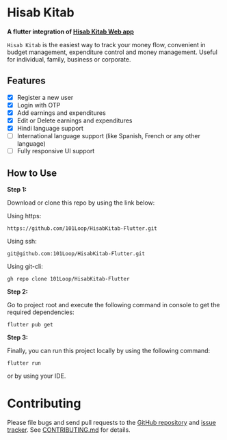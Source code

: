 # Hisab Kitab

**A flutter integration of [Hisab Kitab Web app](https://hisabkitab.in/)**<br>

`Hisab Kitab` is the easiest way to track your money flow, convenient in budget management, expenditure control and money management. Useful for individual, family, business or corporate.<br>

## Features
- [x] Register a new user
- [x] Login with OTP
- [x] Add earnings and expenditures
- [x] Edit or Delete earnings and expenditures
- [x] Hindi language support
- [ ] International language support (like Spanish, French or any other language)
- [ ] Fully responsive UI support

## How to Use 

**Step 1:**

Download or clone this repo by using the link below:<br>

Using https:
```
https://github.com/101Loop/HisabKitab-Flutter.git
```

Using ssh:
```
git@github.com:101Loop/HisabKitab-Flutter.git
```

Using git-cli:
```
gh repo clone 101Loop/HisabKitab-Flutter
```

**Step 2:**

Go to project root and execute the following command in console to get the required dependencies: 

```
flutter pub get 
```

**Step 3:**

Finally, you can run this project locally by using the following command:
```
flutter run
```
or by using your IDE. 

# Contributing

Please file bugs and send pull requests to the
[GitHub repository](https://github.com/101loop/HisabKitab-Flutter) and
[issue tracker](https://github.com/101loop/HisabKitab-Flutter/issues). See
[CONTRIBUTING.md](https://github.com/101Loop/HisabKitab-Flutter/blob/master/CONTRIBUTING.md)
for details.
